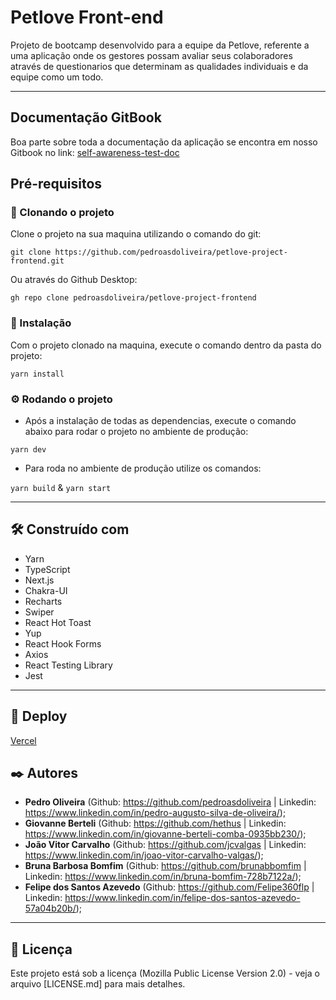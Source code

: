 # Petlove Front-end

Projeto de bootcamp desenvolvido para a equipe da Petlove, referente a uma aplicação onde os gestores possam avaliar seus colaboradores através de questionarios que determinam as qualidades individuais e da equipe como um todo.

---

## Documentação GitBook

Boa parte sobre toda a documentação da aplicação se encontra em nosso Gitbook no link:
[self-awareness-test-doc](https://pedros-organization-1.gitbook.io/self-awareness-test/)

## Pré-requisitos

### 👯‍ Clonando o projeto

Clone o projeto na sua maquina utilizando o comando do git:

`git clone https://github.com/pedroasdoliveira/petlove-project-frontend.git`

Ou através do Github Desktop:

`gh repo clone pedroasdoliveira/petlove-project-frontend`

### 🔧 Instalação

Com o projeto clonado na maquina, execute o comando dentro da pasta do projeto:

`yarn install`

### ⚙️ Rodando o projeto

- Após a instalação de todas as dependencias, execute o comando abaixo para rodar o projeto no ambiente de produção:

`yarn dev`

- Para roda no ambiente de produção utilize os comandos:

`yarn build` & `yarn start`

---

## 🛠️ Construído com

- Yarn
- TypeScript
- Next.js
- Chakra-UI
- Recharts
- Swiper
- React Hot Toast
- Yup
- React Hook Forms
- Axios
- React Testing Library
- Jest

---

## 🚀 Deploy

[Vercel](petlove-project-frontend.vercel.app)

## ✒️ Autores

- **Pedro Oliveira** (Github: https://github.com/pedroasdoliveira | Linkedin: https://www.linkedin.com/in/pedro-augusto-silva-de-oliveira/);
- **Giovanne Berteli** (Github: https://github.com/hethus | Linkedin: https://www.linkedin.com/in/giovanne-berteli-comba-0935bb230/);
- **João Vitor Carvalho** (Github: https://github.com/jcvalgas | Linkedin: https://www.linkedin.com/in/joao-vitor-carvalho-valgas/);
- **Bruna Barbosa Bomfim** (Github: https://github.com/brunabbomfim | Linkedin: https://www.linkedin.com/in/bruna-bomfim-728b7122a/);
- **Felipe dos Santos Azevedo** (Github: https://github.com/Felipe360flp | Linkedin: https://www.linkedin.com/in/felipe-dos-santos-azevedo-57a04b20b/);

---

## 📄 Licença

Este projeto está sob a licença (Mozilla Public License Version 2.0) - veja o arquivo [LICENSE.md] para mais detalhes.
